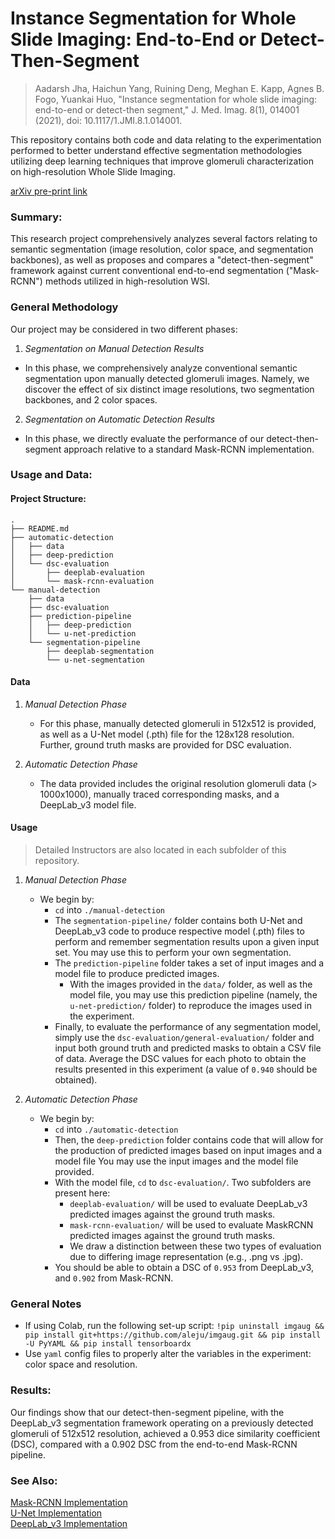 
# Instance Segmentation for Whole Slide Imaging: End-to-End or Detect-Then-Segment

> Aadarsh Jha, Haichun Yang, Ruining Deng, Meghan E. Kapp, Agnes B. Fogo, Yuankai Huo, "Instance segmentation for whole slide imaging: end-to-end or detect-then segment," J. Med. Imag. 8(1), 014001 (2021), doi: 10.1117/1.JMI.8.1.014001.

 

This repository contains both code and data relating to the experimentation performed to better understand effective segmentation methodologies utilizing deep learning techniques that improve glomeruli characterization on high-resolution Whole Slide Imaging.

  
[arXiv pre-print link](https://arxiv.org/pdf/2007.03593.pdf)
  

### Summary:

This research project comprehensively analyzes several factors relating to semantic segmentation (image resolution, color space, and segmentation backbones), as well as proposes and compares a "detect-then-segment" framework against current conventional end-to-end segmentation ("Mask-RCNN") methods utilized in high-resolution WSI.

  

### General Methodology

Our project may be considered in two different phases:

1.  *Segmentation on Manual Detection Results*

* In this phase, we comprehensively analyze conventional semantic segmentation upon manually detected glomeruli images. Namely, we discover the effect of six distinct image resolutions, two segmentation backbones, and 2 color spaces.

2.  *Segmentation on Automatic Detection Results*

* In this phase, we directly evaluate the performance of our detect-then-segment approach relative to a standard Mask-RCNN implementation.

  

### Usage and Data:

  

  

#### Project Structure:

```
.
├── README.md
├── automatic-detection
│   ├── data
│   ├── deep-prediction
│   └── dsc-evaluation
│       ├── deeplab-evaluation
│       └── mask-rcnn-evaluation
└── manual-detection
    ├── data
    ├── dsc-evaluation
    ├── prediction-pipeline
    │   ├── deep-prediction
    │   └── u-net-prediction
    └── segmentation-pipeline
        ├── deeplab-segmentation
        └── u-net-segmentation
```

#### Data
1.  *Manual Detection Phase*
	* For this phase, manually detected glomeruli in 512x512 is provided, as well as a U-Net model (.pth) file for the 128x128 resolution. Further, ground truth masks are provided for DSC evaluation.
	
2.  *Automatic Detection Phase*
	* The data provided includes the original resolution glomeruli data (> 1000x1000), manually traced corresponding masks, and a DeepLab_v3 model file.

#### Usage
> Detailed Instructors are also located in each subfolder of this repository. 
1.  *Manual Detection Phase*
	* We begin by: 
		* `cd` into `./manual-detection`
		* The `segmentation-pipeline/` folder contains both U-Net and DeepLab_v3 code to produce respective model (.pth) files to perform and remember segmentation results upon a given input set. You may use this to perform your own segmentation. 
		* The `prediction-pipeline` folder takes a set of input images and a model file to produce predicted images. 
			* With the images provided in the `data/` folder, as well as the model file, you may use this prediction pipeline (namely, the `u-net-prediction/` folder) to reproduce the images used in the experiment. 
		* Finally, to evaluate the performance of any segmentation model, simply use the `dsc-evaluation/general-evaluation/` folder and input both ground truth and predicted masks to obtain a CSV file of data. Average the DSC values for each photo to obtain the results presented in this experiment (a value of `0.940` should be obtained). 
	
2.  *Automatic Detection Phase*
	*	We begin by: 
		*	`cd` into `./automatic-detection`
		*	Then, the `deep-prediction` folder contains code that will allow for the production of predicted images based on input images and a model file You may use the input images and the model file provided. 
		*	With the model file, `cd` to `dsc-evaluation/`. Two subfolders are present here: 
			*	`deeplab-evaluation/` will be used to evaluate DeepLab_v3 predicted images against the ground truth masks.
			*	`mask-rcnn-evaluation/` will be used to evaluate MaskRCNN predicted images against the ground truth masks.
			*	We draw a distinction between these two types of evaluation due to differing image representation (e.g., .png vs .jpg). 
        *   You should be able to obtain a DSC of `0.953` from DeepLab_v3, and `0.902` from Mask-RCNN. 


### General Notes
* If using Colab, run the following set-up script: `!pip uninstall imgaug && pip install git+https://github.com/aleju/imgaug.git && pip install -U PyYAML && pip install tensorboardx`
* Use `yaml` config files to properly alter the variables in the experiment: color space and resolution. 
    
### Results:
Our findings show that our detect-then-segment pipeline, with the DeepLab_v3 segmentation framework operating on a previously detected glomeruli of 512x512 resolution, achieved a 0.953 dice similarity coefficient (DSC), compared with a 0.902 DSC from the end-to-end Mask-RCNN pipeline.


### See Also:

[Mask-RCNN Implementation](https://github.com/facebookresearch/maskrcnn-benchmark) <br>
[U-Net Implementation](https://github.com/milesial/Pytorch-UNet) <br>
[DeepLab_v3 Implementation](https://github.com/pytorch/vision/blob/master/torchvision/models/segmentation/deeplabv3.py) <br>
